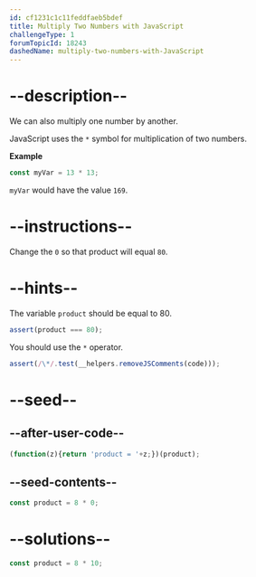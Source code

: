 ```yaml
---
id: cf1231c1c11feddfaeb5bdef
title: Multiply Two Numbers with JavaScript
challengeType: 1
forumTopicId: 18243
dashedName: multiply-two-numbers-with-JavaScript
---
```


# --description--

We can also multiply one number by another.

JavaScript uses the `*` symbol for multiplication of two numbers.

**Example**

```js
const myVar = 13 * 13;
```

`myVar` would have the value `169`.

# --instructions--

Change the `0` so that product will equal `80`.

# --hints--

The variable `product` should be equal to 80.

```js
assert(product === 80);
```

You should use the `*` operator.

```js
assert(/\*/.test(__helpers.removeJSComments(code)));
```

# --seed--

## --after-user-code--

```js
(function(z){return 'product = '+z;})(product);
```

## --seed-contents--

```js
const product = 8 * 0;
```

# --solutions--

```js
const product = 8 * 10;
```
